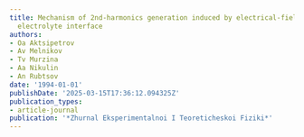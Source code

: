 ```yaml
---
title: Mechanism of 2nd-harmonics generation induced by electrical-field on the metal
  electrolyte interface
authors:
- Oa Aktsipetrov
- Av Melnikov
- Tv Murzina
- Aa Nikulin
- An Rubtsov
date: '1994-01-01'
publishDate: '2025-03-15T17:36:12.094325Z'
publication_types:
- article-journal
publication: '*Zhurnal Eksperimentalnoi I Teoreticheskoi Fiziki*'
---
```

